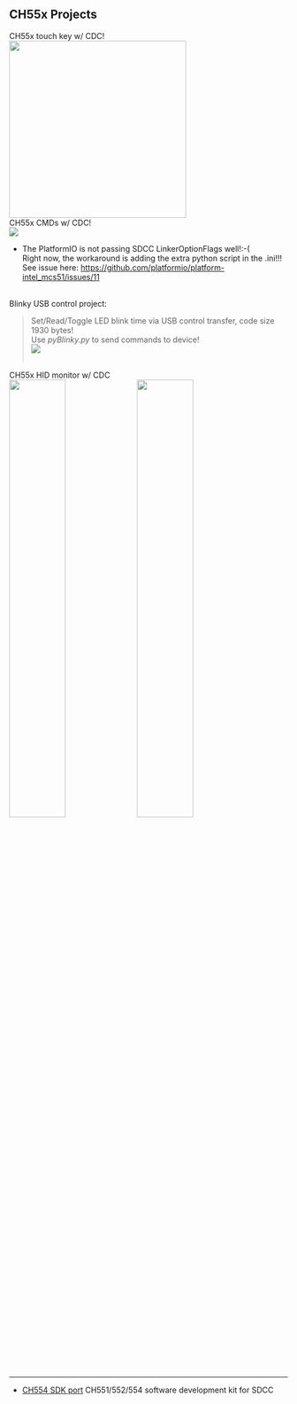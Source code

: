 CH55x Projects
--------

   CH55x touch key w/ CDC! <br>
<img src="https://github.com/jmysu/mBusSTM32USB/blob/main/pic/CH554Touch.jpg" height=320 > 
   <br>
   CH55x CMDs w/ CDC! <br>
<img src="https://github.com/jmysu/mBusSTM32USB/blob/main/pic/CH554CMDs0706.jpg"> <br>
   - The PlatformIO is not passing SDCC LinkerOptionFlags well!:-( <br>
     Right now, the workaround is adding the extra python script in the .ini!!! <br>
     See issue here: https://github.com/platformio/platform-intel_mcs51/issues/11 <br>
     <br>


Blinky USB control project: <br>
> Set/Read/Toggle LED blink time via USB control transfer, code size 1930 bytes! <br>
  Use _pyBlinky.py_ to send commands to device! <br>
  <img src="https://github.com/jmysu/mBusSTM32USB/blob/main/pic/BlinkyUSBcapture.jpg"> <br>
     <br>

CH55x HID monitor w/ CDC <br>
<img src="https://github.com/jmysu/mBusSTM32USB/blob/main/pic/cdcHID0716.jpg" width=45%>
<img src="https://github.com/jmysu/mBusSTM32USB/blob/main/pic/cdcHID0716busHund.jpg" width=45%><br>

<br> 

---
- [CH554 SDK port](https://github.com/Blinkinlabs/ch554_sdcc) CH551/552/554 software development kit for SDCC<br>
